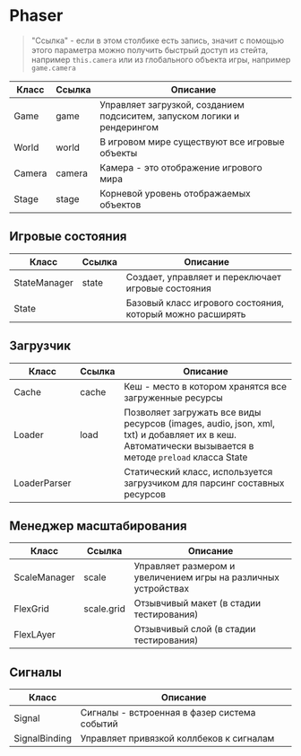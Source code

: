 # Phaser

> "Ссылка" - если в этом столбике есть запись, значит с помощью этого параметра можно получить быстрый доступ из стейта, например `this.camera` или из глобального объекта игры, например `game.camera`

| Класс | Ссылка | Описание |
| --- | --- | --- |
| Game | game | Управляет загрузкой, созданием подсиситем, запуском логики и рендерингом |
| World | world | В игровом мире существуют все игровые объекты |
| Camera | camera | Камера - это отображение игрового мира |
| Stage | stage | Корневой уровень отображаемых объектов |

## Игровые состояния

| Класс | Ссылка | Описание |
| --- | --- | --- |
| StateManager | state | Создает, управляет и переключает игровые состояния |
| State |  | Базовый класс игрового состояния, который можно расширять |

## Загрузчик

| Класс | Ссылка | Описание |
| --- | --- | --- |
| Cache | cache | Кеш - место в котором хранятся все загруженные ресурсы |
| Loader | load | Позволяет загружать все виды ресурсов (images, audio, json, xml, txt) и добавляет их в кеш. Автоматически вызывается в методе `preload` класса State |
| LoaderParser | | Статический класс, используется загрузчиком для парсинг составных ресурсов |

## Менеджер масштабирования

| Класс | Ссылка | Описание |
| --- | --- | --- |
| ScaleManager | scale | Управляет размером и увеличением игры на различных устройствах |
| FlexGrid | scale.grid | Отзывчивый макет (в стадии тестирования) |
| FlexLAyer | | Отзывчивый слой (в стадии тестирования) |

## Сигналы

| Класс | Описание |
| --- | --- |
| Signal | Сигналы - встроенная в фазер система событий |
| SignalBinding | Управляет привязкой коллбеков к сигналам |
